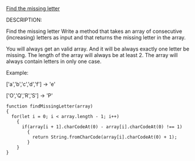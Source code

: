 [Find the missing letter](https://www.codewars.com/kata/5839edaa6754d6fec10000a2)

DESCRIPTION:

Find the missing letter
Write a method that takes an array of consecutive (increasing) letters as input and that returns the missing letter in the array.

You will always get an valid array. And it will be always exactly one letter be missing. The length of the array will always be at least 2.
The array will always contain letters in only one case.

Example:

['a','b','c','d','f'] -> 'e'

['O','Q','R','S'] -> 'P'

```
function findMissingLetter(array)
{
  for(let i = 0; i < array.length - 1; i++)
    {
      if(array[i + 1].charCodeAt(0) - array[i].charCodeAt(0) !== 1)
        {
          return String.fromCharCode(array[i].charCodeAt(0) + 1);
        }
    }
}
```
